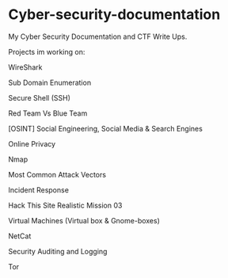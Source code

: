 # Cyber-security-documentation
My Cyber Security Documentation and CTF Write Ups.

Projects im working on:

WireShark

Sub Domain Enumeration

Secure Shell (SSH)

Red Team Vs Blue Team

[OSINT] Social Engineering, Social Media & Search Engines

Online Privacy

Nmap

Most Common Attack Vectors

Incident Response

Hack This Site Realistic Mission 03

Virtual Machines (Virtual box & Gnome-boxes)

NetCat

Security Auditing and Logging 

Tor
